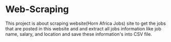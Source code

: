 # Web-Scraping

This project is about scraping website(Horn Africa Jobs) site to get 
the jobs that are posted in this website and and extract all jobs
information like job name, salary, and location and save these information's into CSV file.
